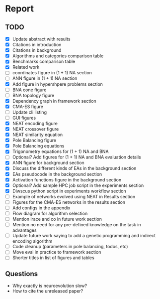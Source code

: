 # Report

## TODO

* [X] Update abstract with results
* [X] Citations in introduction
* [X] Citations in background
* [X] Algorithms and categories comparison table
* [X] Benchmarks comparison table
* [X] Related work
* [ ] coordinates figure in (1 + 1) NA section
* [ ] ANN figure in (1 + 1) NA section
* [X] Add figure in hypershpere problems section
* [ ] BNA cone figure
* [ ] BNA topology figure
* [X] Dependency graph in framework section
* [X] CMA-ES figure
* [ ] Update cli listing
* [ ] GUI figures
* [X] NEAT encoding figure
* [X] NEAT crossover figure
* [X] NEAT similarity equation
* [X] Pole Balancing figure
* [X] Pole Balancing equations
* [X] Trigonometry equations for (1 + 1) NA and BNA
* [ ] Optional? Add figures for (1 + 1) NA and BNA evaluation details
* [X] ANN figure for background section
* [X] Discuss the different kinds of EAs in the background section
* [X] EAs pseudocode in the background section
* [X] Activation functions figure in the background section
* [X] Optional? Add sample HPC job script in the experiments section
* [X] Diwscus python script in experiments workflow section
* [ ] Example of networks evolved using NEAT in Results section
* [ ] Figures for the CMA-ES networks in the results section
* [ ] Add configs in the appendix
* [ ] Flow diagram for algorithm selection
* [ ] Mention irace and co in future work section
* [ ] Mention no need for any pre-defined knowledge on the task in advantages
* [ ] Update future work saying to add a genetic programming and indirect encoding algorithm
* [ ] Code cleanup (parameters in pole balancing, todos, etc)
* [ ] Move eval in practice to framework section
* [ ] Shorter titles in list of figures and tables

## Questions

* Why exactly is neuroevolution slow?
* How to cite the unreleased paper?
